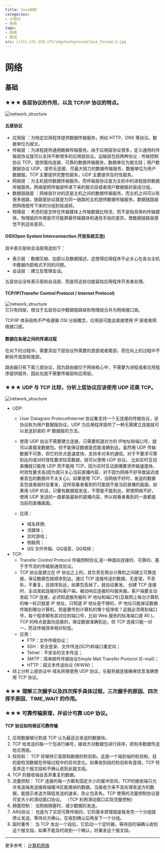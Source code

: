 ```yaml
---
title: Java线程
categories:
- 小知识
- 网络
tags:
- 网络
- 面试
src: //111.231.250.175/img/background/Java_thread_h.jpg
---
```

# 网络
## 基础
### ★★★ 各层协议的作用，以及 TCP/IP 协议的特点。
![network_structure](http://111.231.250.175/img/thumb/network_structure.jpg)  
#### 五层协议
+ 应用层 ：为特定应用程序提供数据传输服务，例如 HTTP、DNS 等协议。数据单位为报文。
+ 传输层 ：为进程提供通用数据传输服务。由于应用层协议很多，定义通用的传输层协议就可以支持不断增多的应用层协议。运输层包括两种协议：传输控制协议 TCP，提供面向连接、可靠的数据传输服务，数据单位为报文段；用户数据报协议 UDP，提供无连接、尽最大努力的数据传输服务，数据单位为用户数据报。TCP 主要提供完整性服务，UDP 主要提供及时性服务。
+ 网络层 ：为主机提供数据传输服务。而传输层协议是为主机中的进程提供数据传输服务。网络层把传输层传递下来的报文段或者用户数据报封装成分组。
+ 数据链路层 ：网络层针对的还是主机之间的数据传输服务，而主机之间可以有很多链路，链路层协议就是为同一链路的主机提供数据传输服务。数据链路层把网络层传下来的分组封装成帧。
+ 物理层 ：考虑的是怎样在传输媒体上传输数据比特流，而不是指具体的传输媒体。物理层的作用是尽可能屏蔽传输媒体和通信手段的差异，使数据链路层感觉不到这些差异。
#### OSI(Open System Interconnection 开放系统互连)
其中表示层和会话层用途如下：
+ 表示层 ：数据压缩、加密以及数据描述，这使得应用程序不必关心在各台主机中数据内部格式不同的问题。
+ 会话层 ：建立及管理会话。

五层协议没有表示层和会话层，而是将这些功能留给应用程序开发者处理。
#### TCP/IP(Transfer Control Protocol / Internet Protocol)
![network_structure](http://111.231.250.175/img/thumb/TCP_IP_structure.png)  
它只有四层，相当于五层协议中数据链路层和物理层合并为网络接口层。

TCP/IP 体系结构不严格遵循 OSI 分层概念，应用层可能会直接使用 IP 层或者网络接口层。
####  数据在各层之间的传递过程
在向下的过程中，需要添加下层协议所需要的首部或者尾部，而在向上的过程中不断拆开首部和尾部。

路由器只有下面三层协议，因为路由器位于网络核心中，不需要为进程或者应用程序提供服务，因此也就不需要传输层和应用层。

### ★★★ UDP 与 TCP 比较，分析上层协议应该使用 UDP 还是 TCP。
![network_structure](http://111.231.250.175/img/thumb/TCP_UDP.jpg)  
+ UDP:  
    - User Datagram ProtocolInternet 协议集支持一个无连接的传输协议，该协议称为用户数据报协议。UDP 为应用程序提供了一种无需建立连接就可以发送封装的 IP 数据报的方法。

    - 使用 UDP 协议不需要建立连接，只需要知道对方的 IP地址和端口号，就可以直接发数据包。但不能保证数据是否能准确到达。虽然用 UDP 传输数据不可靠，但它的优点是速度快，支持多对多的通信。对于不要求可靠到达的或对时效性要求较高数据，就可以使用 UDP 协议。
比如实时互动直播就只能用 UDP 而不能用 TCP，因为实时互动直播要求传输速度快、时效性要求高(因为我只关心当前直播内容，对于因为网络不好导致延迟或者丢包的数据并不太关心)。如果使用 TCP，当网络不好时，发送的数据丢包或者超时会重发，这样观看者看到的可能就不是当前直播的画面。如果用 UDP 的话，只要有数据就发送，不管能不能到达，即使网络不好，使用 UDP 发送的一直都是最新的直播内容，所以观看者看到的一直都是当前的直播画面。
    - 应用：
        - 域名转换;
        - 流媒体；
        - 实时游戏；
        - 物联网；
        - QQ 文件传输、QQ语音、QQ视频；
+ TCP:
    - Transfer Control Protocol 传输控制协议,是一种面向连接的、可靠的、基于字节流的传输层通信协议。
    - TCP 协议是建立在 IP 协议之上的，其负责在两台计算机之间建立可靠连接，保证数据包按顺序到达。通过 TCP 连接传送的数据，无差错，不丢失，不重复，且按序到达，如果包丢掉了，就自动重发。
创建 TCP 连接时，主动发起连接的叫客户端，被动响应连接的叫服务器。客户端要主动发起 TCP 连接，必须知道服务器的 IP 地址和端口号(互联网上每台计算机的唯一标识就是 IP 地址，只知道 IP 地址是不够的，IP 地址只能保证数据传输到哪台计算机，但是要传到计算机的哪个程序呢？这就必须用到端口号，每个程序都有其对应的端口号，比如 Web 服务的标准端口是 80 )。
TCP 的特点是面向连接的，保证数据准确到达，但 TCP 连接只能一对一，而且传输效率相对较低。
    - 应用：
        - FTP：文件传输协议；
        - SSH：安全登录、文件传送(SCP)和端口重定向；
        - Telnet：不安全的文本传送；
        - SMTP：简单邮件传输协议Simple Mail Transfer Protocol (E-mail)；
        - HTTP：超文本传送协议 (WWW)；
+ 综上分析上层协议中 域名转换使用 UDP 协议，与服务器连接确保信息准确使用 TCP 协议。

### ★★★ 理解三次握手以及四次挥手具体过程，三次握手的原因、四次挥手原因、TIME_WAIT 的作用。


### ★★★ 可靠传输原理，并设计可靠 UDP 协议。
#### TCP 协议如何保证可靠传输
1. 应用数据被分割成 TCP 认为最适合发送的数据块。
1. TCP 给发送的每一个包进行编号，接收方对数据包进行排序，把有序数据传送给应用层。
1. 校验和： TCP 将保持它首部和数据的检验和。这是一个端到端的检验和，目的是检测数据在传输过程中的任何变化。如果收到段的检验和有差错，TCP 将丢弃这个报文段和不确认收到此报文段。
1. TCP 的接收端会丢弃重复的数据。
1. 流量控制： TCP 连接的每一方都有固定大小的缓冲空间，TCP的接收端只允许发送端发送接收端缓冲区能接纳的数据。当接收方来不及处理发送方的数据，能提示发送方降低发送的速率，防止包丢失。TCP 使用的流量控制协议是可变大小的滑动窗口协议。 （TCP 利用滑动窗口实现流量控制）
1. 拥塞控制： 当网络拥塞时，减少数据的发送。
1. ARQ协议： 也是为了实现可靠传输的，它的基本原理就是每发完一个分组就停止发送，等待对方确认。在收到确认后再发下一个分组。
1. 超时重传： 当 TCP 发出一个段后，它启动一个定时器，等待目的端确认收到这个报文段。如果不能及时收到一个确认，将重发这个报文段。


---
更多参考： 
[计算机网络](https://github.com/Snailclimb/JavaGuide/blob/master/docs/network/%E8%AE%A1%E7%AE%97%E6%9C%BA%E7%BD%91%E7%BB%9C.md)